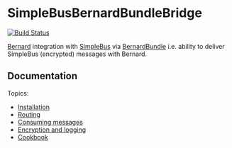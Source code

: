 # SimpleBusBernardBundleBridge

[![Build Status](https://travis-ci.org/lakiboy/SimpleBusBernardBundleBridge.svg?branch=master)](https://travis-ci.org/lakiboy/SimpleBusBernardBundleBridge)

[Bernard](https://github.com/bernardphp/bernard) integration with [SimpleBus](http://simplebus.github.io/MessageBus) via [BernardBundle](https://github.com/bernardphp/BernardBundle) i.e. ability to deliver SimpleBus (encrypted) messages with Bernard.

## Documentation

Topics: 

- [Installation](https://github.com/lakiboy/SimpleBusBernardBundleBridge/blob/master/doc/installation.md)
- [Routing](https://github.com/lakiboy/SimpleBusBernardBundleBridge/blob/master/doc/routing.md)
- [Consuming messages](https://github.com/lakiboy/SimpleBusBernardBundleBridge/blob/master/doc/consuming.md)
- [Encryption and logging](https://github.com/lakiboy/SimpleBusBernardBundleBridge/blob/master/doc/features.md)
- [Cookbook](https://github.com/lakiboy/SimpleBusBernardBundleBridge/blob/master/doc/cookbook.md)
